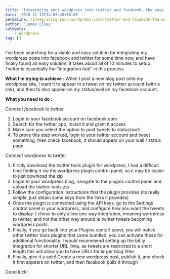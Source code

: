 ```yaml
---
title: 'Integrating your wordpress into twitter and facebook, the easy way'
date: '2010-11-13T14:03:45+10:00'
permalink: /integrating-your-wordpress-into-twitter-and-facebook-the-easy-way
author: 'James Elsey'
category:
    - Wordpress
tag: []
---
```

I’ve been searching for a viable and easy solution for integrating my wordpress posts into facebook and twitter for some time now, and have finally found an easy solution, it takes about all of 10 minutes to setup. Twitter is essentially the “integration hub” in this process

**What I’m trying to achieve** : When I post a new blog post onto my wordpress site, I want it to appear in a tweet on my twitter account (with a link), and then to also appear on my status/wall on my facebook account.

**What you need to do :**

*Connect facebook to twitter*

1. Login to your facebook account on facebook.com
2. Search for the twitter app, install it and grant it access
3. Make sure you select the option to post tweets to status/wall
4. To prove this step worked, login to your twitter account and tweet something, then check facebook, it should appear on your wall / status page.

*Connect wordpress to twitter*

1. Firstly download the twitter tools plugin for wordpress, I had a difficult time finding it via the wordpress plugin control panel, so it may be easier to just download the zip
2. Login to your wordpress blog, navigate to the plugins control panel and upload the twitter-tools.zip
3. Follow the configuration instructions that the plugin provides (its really simple, just obtain some keys from the links it provides)
4. Once the plugin is connected using the API keys, go to the Settings control panel in your wordpress, and configure how you want the tweets to display. I chose to only allow one way integration, meaning wordpress to twitter, and not the other way around ie twitter tweets becoming wordpress posts.
5. Finally, if you go back into your Plugins contorl panel, you will notice other twitter tools plugins that came bundled, you can activate these for additional functionality. I would recommend setting up the bit.ly integration for shorter URL links, as tweets are restricted to a short length this will allow you to have URLs for larger blog titles
6. Finally, give it a spin! Create a new wordpress post, publish it, and check it first appears on twitter, and then facebook pulls it through

Good luck!
